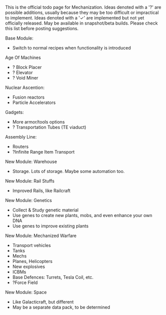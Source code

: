 This is the official todo page for Mechanization. Ideas denoted with a '?' are possible additions, usually because they may be too difficult or impractical to implement. Ideas denoted with a '✓' are implemented but not yet officially released. May be available in snapshot/beta builds. Please check this list before posting suggestions.

Base Module:
* Switch to normal recipes when functionality is introduced

Age Of Machines
* ? Block Placer
* ? Elevator
* ? Void Miner

Nuclear Ascention:
* Fusion reactors
* Particle Accelerators

Gadgets:
* More armor/tools options
* ? Transportation Tubes (TE viaduct)

Assembly Line:
* Routers
* ?Infinite Range Item Transport

New Module: Warehouse
* Storage. Lots of storage. Maybe some automation too.

New Module: Rail Stuffs
* Improved Rails, like Railcraft

New Module: Genetics
* Collect & Study genetic material
* Use genes to create new plants, mobs, and even enhance your own DNA
* Use genes to improve existing plants

New Module: Mechanized Warfare
* Transport vehicles
* Tanks
* Mechs
* Planes, Helicopters
* New explosives
* ICBMs
* Base Defences: Turrets, Tesla Coil, etc.
* ?Force Field

New Module: Space
* Like Galacticraft, but different
* May be a separate data pack, to be determined